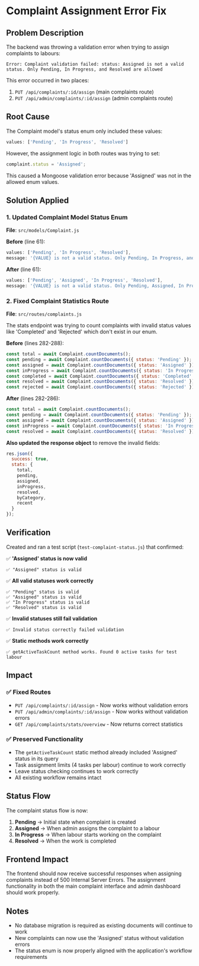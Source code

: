 # Complaint Assignment Error Fix

## Problem Description

The backend was throwing a validation error when trying to assign complaints to labours:

```
Error: Complaint validation failed: status: Assigned is not a valid status. Only Pending, In Progress, and Resolved are allowed
```

This error occurred in two places:
1. `PUT /api/complaints/:id/assign` (main complaints route)
2. `PUT /api/admin/complaints/:id/assign` (admin complaints route)

## Root Cause

The Complaint model's status enum only included these values:
```javascript
values: ['Pending', 'In Progress', 'Resolved']
```

However, the assignment logic in both routes was trying to set:
```javascript
complaint.status = 'Assigned';
```

This caused a Mongoose validation error because 'Assigned' was not in the allowed enum values.

## Solution Applied

### 1. Updated Complaint Model Status Enum

**File**: `src/models/Complaint.js`

**Before** (line 61):
```javascript
values: ['Pending', 'In Progress', 'Resolved'],
message: '{VALUE} is not a valid status. Only Pending, In Progress, and Resolved are allowed'
```

**After** (line 61):
```javascript
values: ['Pending', 'Assigned', 'In Progress', 'Resolved'],
message: '{VALUE} is not a valid status. Only Pending, Assigned, In Progress, and Resolved are allowed'
```

### 2. Fixed Complaint Statistics Route

**File**: `src/routes/complaints.js`

The stats endpoint was trying to count complaints with invalid status values like 'Completed' and 'Rejected' which don't exist in our enum.

**Before** (lines 282-288):
```javascript
const total = await Complaint.countDocuments();
const pending = await Complaint.countDocuments({ status: 'Pending' });
const assigned = await Complaint.countDocuments({ status: 'Assigned' });
const inProgress = await Complaint.countDocuments({ status: 'In Progress' });
const completed = await Complaint.countDocuments({ status: 'Completed' }); // ❌ Invalid
const resolved = await Complaint.countDocuments({ status: 'Resolved' });
const rejected = await Complaint.countDocuments({ status: 'Rejected' }); // ❌ Invalid
```

**After** (lines 282-286):
```javascript
const total = await Complaint.countDocuments();
const pending = await Complaint.countDocuments({ status: 'Pending' });
const assigned = await Complaint.countDocuments({ status: 'Assigned' });
const inProgress = await Complaint.countDocuments({ status: 'In Progress' });
const resolved = await Complaint.countDocuments({ status: 'Resolved' });
```

**Also updated the response object** to remove the invalid fields:
```javascript
res.json({ 
  success: true, 
  stats: { 
    total, 
    pending, 
    assigned, 
    inProgress, 
    resolved, 
    byCategory, 
    recent 
  } 
});
```

## Verification

Created and ran a test script (`test-complaint-status.js`) that confirmed:

✅ **'Assigned' status is now valid**
```
✅ "Assigned" status is valid
```

✅ **All valid statuses work correctly**
```
✅ "Pending" status is valid
✅ "Assigned" status is valid
✅ "In Progress" status is valid  
✅ "Resolved" status is valid
```

✅ **Invalid statuses still fail validation**
```
✅ Invalid status correctly failed validation
```

✅ **Static methods work correctly**
```
✅ getActiveTaskCount method works. Found 0 active tasks for test labour
```

## Impact

### ✅ Fixed Routes
- `PUT /api/complaints/:id/assign` - Now works without validation errors
- `PUT /api/admin/complaints/:id/assign` - Now works without validation errors
- `GET /api/complaints/stats/overview` - Now returns correct statistics

### ✅ Preserved Functionality
- The `getActiveTaskCount` static method already included 'Assigned' status in its query
- Task assignment limits (4 tasks per labour) continue to work correctly
- Leave status checking continues to work correctly
- All existing workflow remains intact

## Status Flow

The complaint status flow is now:
1. **Pending** → Initial state when complaint is created
2. **Assigned** → When admin assigns the complaint to a labour  
3. **In Progress** → When labour starts working on the complaint
4. **Resolved** → When the work is completed

## Frontend Impact

The frontend should now receive successful responses when assigning complaints instead of 500 Internal Server Errors. The assignment functionality in both the main complaint interface and admin dashboard should work properly.

## Notes

- No database migration is required as existing documents will continue to work
- New complaints can now use the 'Assigned' status without validation errors
- The status enum is now properly aligned with the application's workflow requirements